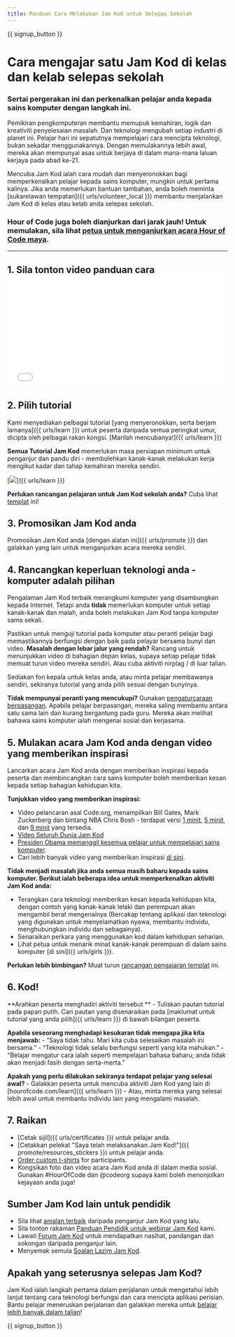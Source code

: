 ```yaml
---
title: Panduan Cara Melakukan Jam Kod untuk Selepas Sekolah
---
```


{{ signup_button }}

# Cara mengajar satu Jam Kod di kelas dan kelab selepas sekolah

### Sertai pergerakan ini dan perkenalkan pelajar anda kepada sains komputer dengan langkah ini.

Pemikiran pengkomputeran membantu memupuk kemahiran, logik dan kreativiti penyelesaian masalah. Dan teknologi mengubah setiap industri di planet ini. Pelajar hari ini sepatutnya mempelajari cara mencipta teknologi, bukan sekadar menggunakannya. Dengan memulakannya lebih awal, mereka akan mempunyai asas untuk berjaya di dalam mana-mana laluan kerjaya pada abad ke-21.

Mencuba Jam Kod ialah cara mudah dan menyeronokkan bagi memperkenalkan pelajar kepada sains komputer, mungkin untuk pertama kalinya. Jika anda memerlukan bantuan tambahan, anda boleh meminta [sukarelawan tempatan]({{ urls/volunteer_local }}) membantu menjalankan Jam Kod di kelas atau kelab anda selepas sekolah.

### Hour of Code juga boleh dianjurkan dari jarak jauh! Untuk memulakan, sila lihat [petua untuk menganjurkan acara Hour of Code maya](https://hourofcode.com/us/how-to/virtual).

* * *

## 1. Sila tonton video panduan cara <iframe width="500" height="255" src="//www.youtube.com/embed/SrnvvWDm73k" frameborder="0" allowfullscreen></iframe> 

## 2. Pilih tutorial

Kami menyediakan pelbagai tutorial [yang menyeronokkan, serta berjam lamanya]({{ urls/learn }}) untuk peserta daripada semua peringkat umur, dicipta oleh pelbagai rakan kongsi. [Marilah mencubanya!]({{ urls/learn }})

**Semua Tutorial Jam Kod** memerlukan masa persiapan minimum untuk penganjur dan pandu diri - membolehkan kanak-kanak melakukan kerja mengikut kadar dan tahap kemahiran mereka sendiri.

[![](/images/fit-700/tutorials.png)]({{ urls/learn }})

**Perlukan rancangan pelajaran untuk Jam Kod sekolah anda?** Cuba lihat [templat](/files/AfterschoolEducatorLessonPlanOutline.docx) ini!

## 3. Promosikan Jam Kod anda

Promosikan Jam Kod anda [dengan alatan ini]({{ urls/promote }}) dan galakkan yang lain untuk menganjurkan acara mereka sendiri.

## 4. Rancangkan keperluan teknologi anda - komputer adalah pilihan

Pengalaman Jam Kod terbaik merangkumi komputer yang disambungkan kepada Internet. Tetapi anda **tidak** memerlukan komputer untuk setiap kanak-kanak dan malah, anda boleh melakukan Jam Kod tanpa komputer sama sekali.

Pastikan untuk menguji tutorial pada komputer atau peranti pelajar bagi memastikannya berfungsi dengan baik pada pelayar bersama bunyi dan video. **Masalah dengan lebar jalur yang rendah?** Rancang untuk menunjukkan video di bahagian depan kelas, supaya setiap pelajar tidak memuat turun video mereka sendiri. Atau cuba aktiviti nirplag / di luar talian.

Sediakan fon kepala untuk kelas anda, atau minta pelajar membawanya sendiri, sekiranya tutorial yang anda pilih sesuai dengan bunyinya.

**Tidak mempunyai peranti yang mencukupi?** Gunakan [pengaturcaraan berpasangan](https://www.youtube.com/watch?v=vgkahOzFH2Q). Apabila pelajar berpasangan, mereka saling membantu antara satu sama lain dan kurang bergantung pada guru. Mereka akan melihat bahawa sains komputer ialah mengenai sosial dan kerjasama.

## 5. Mulakan acara Jam Kod anda dengan video yang memberikan inspirasi

Lancarkan acara Jam Kod anda dengan memberikan inspirasi kepada peserta dan membincangkan cara sains komputer boleh memberikan kesan kepada setiap bahagian kehidupan kita.

**Tunjukkan video yang memberikan inspirasi:**

- Video pelancaran asal Code.org, menampilkan Bill Gates, Mark Zuckerberg dan bintang NBA Chris Bosh - terdapat versi [1 minit](https://www.youtube.com/watch?v=qYZF6oIZtfc), [5 minit](https://www.youtube.com/watch?v=nKIu9yen5nc), dan [9 minit](https://www.youtube.com/watch?v=dU1xS07N-FA) yang tersedia.
- [Video Seluruh Dunia Jam Kod](https://www.youtube.com/watch?v=KsOIlDT145A)
- [Presiden Obama memanggil kesemua pelajar untuk mempelajari sains komputer](https://www.youtube.com/watch?v=6XvmhE1J9PY).
- Cari lebih banyak video yang memberikan inspirasi [di sini](https://www.youtube.com/playlist?list=PLzdnOPI1iJNfpD8i4Sx7U0y2MccnrNZuP).

**Tidak menjadi masalah jika anda semua masih baharu kepada sains komputer. Berikut ialah beberapa idea untuk memperkenalkan aktiviti Jam Kod anda:**

- Terangkan cara teknologi memberikan kesan kepada kehidupan kita, dengan contoh yang kanak-kanak lelaki dan perempuan akan mengambil berat mengenainya (Bercakap tentang aplikasi dan teknologi yang digunakan untuk menyelamatkan nyawa, membantu individu, menghubungkan individu dan sebagainya).
- Senaraikan perkara yang menggunakan kod dalam kehidupan seharian.
- Lihat petua untuk menarik minat kanak-kanak perempuan di dalam sains komputer [di sini]({{ urls/girls }}).

**Perlukan lebih bimbingan?** Muat turun [rancangan pengajaran templat](/files/AfterschoolEducatorLessonPlanOutline.docx) ini.

## 6. Kod!

**Arahkan peserta menghadiri aktiviti tersebut ** - Tuliskan pautan tutorial pada papan putih. Cari pautan yang disenaraikan pada [maklumat untuk tutorial yang anda pilih]({{ urls/learn }}) di bawah bilangan peserta.

**Apabila seseorang menghadapi kesukaran tidak mengapa jika kita menjawab:** - “Saya tidak tahu. Mari kita cuba selesaikan masalah ini bersama.” - “Teknologi tidak selalu berfungsi seperti yang kita mahukan.” - “Belajar mengatur cara ialah seperti mempelajari bahasa baharu; anda tidak akan menjadi fasih dengan serta-merta.”

**Apakah yang perlu dilakukan sekiranya terdapat pelajar yang selesai awal?** - Galakkan peserta untuk mencuba aktiviti Jam Kod yang lain di [hourofcode.com/learn]({{ urls/learn }}) - Atau, minta mereka yang selesai lebih awal untuk membantu individu lain yang mengalami masalah.

## 7. Raikan

- [Cetak sijil]({{ urls/certificates }}) untuk pelajar anda.
- [Cetakkan pelekat "Saya telah melaksanakan Jam Kod!"]({{ promote/resources_stickers }}) untuk pelajar anda.
- [Order custom t-shirts](https://www.amazon.com/stores/Code/page/8557B2A6-EBF2-4C9F-95C5-C3256FBA0220?ref_=ast_bln) for participants.
- Kongsikan foto dan video acara Jam Kod anda di dalam media sosial. Gunakan #HourOfCode dan @codeorg supaya kami boleh menonjolkan kejayaan anda juga!

## Sumber Jam Kod lain untuk pendidik

- Sila lihat [amalan terbaik](http://www.slideshare.net/TeachCode/hour-of-code-best-practices-for-successful-educators-51273466) daripada penganjur Jam Kod yang lalu.
- Sila tonton rakaman [Panduan Pendidik untuk webinar Jam Kod](https://youtu.be/EJeMeSW2-Mw) kami.
- Lawati [Forum Jam Kod](http://forum.code.org/c/plc/hour-of-code) untuk mendapatkan nasihat, pandangan dan sokongan daripada penganjur lain.
- Menyemak semula [Soalan Lazim Jam Kod](https://support.code.org/hc/en-us/categories/200147083-Hour-of-Code).

## Apakah yang seterusnya selepas Jam Kod?

Jam Kod ialah langkah pertama dalam perjalanan untuk mengetahui lebih lanjut tentang cara teknologi berfungsi dan cara mencipta aplikasi perisian. Bantu pelajar meneruskan perjalanan dan galakkan mereka untuk [belajar lebih banyak dalam talian](/beyond)!

{{ signup_button }}